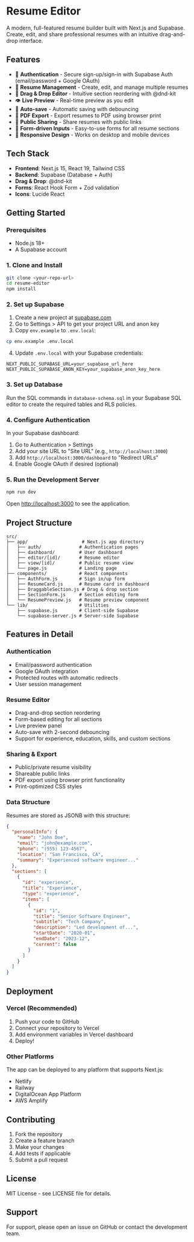 # Resume Editor

A modern, full-featured resume builder built with Next.js and Supabase. Create, edit, and share professional resumes with an intuitive drag-and-drop interface.

## Features

- 🔐 **Authentication** - Secure sign-up/sign-in with Supabase Auth (email/password + Google OAuth)
- 📝 **Resume Management** - Create, edit, and manage multiple resumes
- 🎨 **Drag & Drop Editor** - Intuitive section reordering with @dnd-kit
- 👁️ **Live Preview** - Real-time preview as you edit
- 💾 **Auto-save** - Automatic saving with debouncing
- 📄 **PDF Export** - Export resumes to PDF using browser print
- 🔗 **Public Sharing** - Share resumes with public links
- 🎯 **Form-driven Inputs** - Easy-to-use forms for all resume sections
- 📱 **Responsive Design** - Works on desktop and mobile devices

## Tech Stack

- **Frontend**: Next.js 15, React 19, Tailwind CSS
- **Backend**: Supabase (Database + Auth)
- **Drag & Drop**: @dnd-kit
- **Forms**: React Hook Form + Zod validation
- **Icons**: Lucide React

## Getting Started

### Prerequisites

- Node.js 18+ 
- A Supabase account

### 1. Clone and Install

```bash
git clone <your-repo-url>
cd resume-editor
npm install
```

### 2. Set up Supabase

1. Create a new project at [supabase.com](https://supabase.com)
2. Go to Settings > API to get your project URL and anon key
3. Copy `env.example` to `.env.local`:

```bash
cp env.example .env.local
```

4. Update `.env.local` with your Supabase credentials:

```env
NEXT_PUBLIC_SUPABASE_URL=your_supabase_url_here
NEXT_PUBLIC_SUPABASE_ANON_KEY=your_supabase_anon_key_here
```

### 3. Set up Database

Run the SQL commands in `database-schema.sql` in your Supabase SQL editor to create the required tables and RLS policies.

### 4. Configure Authentication

In your Supabase dashboard:
1. Go to Authentication > Settings
2. Add your site URL to "Site URL" (e.g., `http://localhost:3000`)
3. Add `http://localhost:3000/dashboard` to "Redirect URLs"
4. Enable Google OAuth if desired (optional)

### 5. Run the Development Server

```bash
npm run dev
```

Open [http://localhost:3000](http://localhost:3000) to see the application.

## Project Structure

```
src/
├── app/                    # Next.js app directory
│   ├── auth/              # Authentication pages
│   ├── dashboard/         # User dashboard
│   ├── editor/[id]/       # Resume editor
│   ├── view/[id]/         # Public resume view
│   └── page.js            # Landing page
├── components/            # React components
│   ├── AuthForm.js        # Sign in/up form
│   ├── ResumeCard.js      # Resume card in dashboard
│   ├── DraggableSection.js # Drag & drop section
│   ├── SectionForm.js     # Section editing form
│   └── ResumePreview.js   # Resume preview component
└── lib/                   # Utilities
    ├── supabase.js        # Client-side Supabase
    └── supabase-server.js # Server-side Supabase
```

## Features in Detail

### Authentication
- Email/password authentication
- Google OAuth integration
- Protected routes with automatic redirects
- User session management

### Resume Editor
- Drag-and-drop section reordering
- Form-based editing for all sections
- Live preview panel
- Auto-save with 2-second debouncing
- Support for experience, education, skills, and custom sections

### Sharing & Export
- Public/private resume visibility
- Shareable public links
- PDF export using browser print functionality
- Print-optimized CSS styles

### Data Structure
Resumes are stored as JSONB with this structure:

```json
{
  "personalInfo": {
    "name": "John Doe",
    "email": "john@example.com",
    "phone": "(555) 123-4567",
    "location": "San Francisco, CA",
    "summary": "Experienced software engineer..."
  },
  "sections": [
    {
      "id": "experience",
      "title": "Experience",
      "type": "experience",
      "items": [
        {
          "id": "1",
          "title": "Senior Software Engineer",
          "subtitle": "Tech Company",
          "description": "Led development of...",
          "startDate": "2020-01",
          "endDate": "2023-12",
          "current": false
        }
      ]
    }
  ]
}
```

## Deployment

### Vercel (Recommended)

1. Push your code to GitHub
2. Connect your repository to Vercel
3. Add environment variables in Vercel dashboard
4. Deploy!

### Other Platforms

The app can be deployed to any platform that supports Next.js:
- Netlify
- Railway
- DigitalOcean App Platform
- AWS Amplify

## Contributing

1. Fork the repository
2. Create a feature branch
3. Make your changes
4. Add tests if applicable
5. Submit a pull request

## License

MIT License - see LICENSE file for details.

## Support

For support, please open an issue on GitHub or contact the development team.
